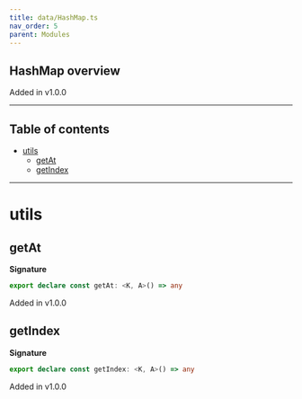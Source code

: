 ```yaml
---
title: data/HashMap.ts
nav_order: 5
parent: Modules
---
```


## HashMap overview

Added in v1.0.0

---

<h2 class="text-delta">Table of contents</h2>

- [utils](#utils)
  - [getAt](#getat)
  - [getIndex](#getindex)

---

# utils

## getAt

**Signature**

```ts
export declare const getAt: <K, A>() => any
```

Added in v1.0.0

## getIndex

**Signature**

```ts
export declare const getIndex: <K, A>() => any
```

Added in v1.0.0
